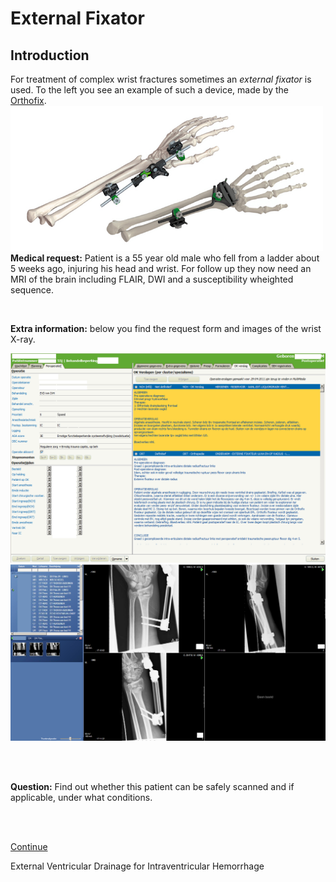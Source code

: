 # External Fixator 


## Introduction

For treatment of complex wrist fractures sometimes an *external fixator* is used. To the
left you see an example of such a device, made by the [Orthofix](http://www.orthofix.com). ![](fixateur_wrist.png)**Medical request:**
Patient is a 55 year old male who fell from a ladder about 5 weeks ago, injuring his head and wrist. 
For follow up they now need an MRI of the brain including FLAIR, DWI and a susceptibility wheighted sequence.

<br>






**Extra information:** below you find the request form and images of the wrist X-ray.

![OK Verslag](ok_verslag.png)
![DX pols](dx_pols.png)

<br>
<br>

**Question:** Find out whether this patient can be safely scanned and if applicable, under what conditions.

<br>
<br>

[Continue](case_part2.md)





External Ventricular Drainage for Intraventricular Hemorrhage



